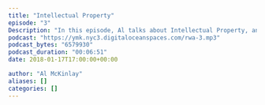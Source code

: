 ```yaml
---
title: "Intellectual Property"
episode: "3"
Description: "In this episode, Al talks about Intellectual Property, and how he thinks it has gone too far."
podcast: "https://ymk.nyc3.digitaloceanspaces.com/rwa-3.mp3"
podcast_bytes: "6579930"
podcast_duration: "00:06:51"
date: 2018-01-17T17:00:00+00:00

author: "Al McKinlay"
aliases: []
categories: []
---
```

